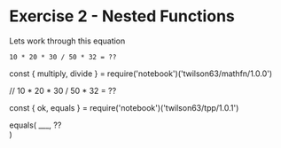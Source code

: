 # Exercise 2 - Nested Functions

Lets work through this equation

```
10 * 20 * 30 / 50 * 32 = ??
```

<script src="https://embed.tonicdev.com" data-element-id="my-element2"></script>
<div id="my-element2">
const { multiply, divide } = require('notebook')('twilson63/mathfn/1.0.0')

// 10 * 20 * 30 / 50 * 32 = ??

const { ok, equals } = require('notebook')('twilson63/tpp/1.0.1')

equals(
  ___,
  ??  
)
</div>

